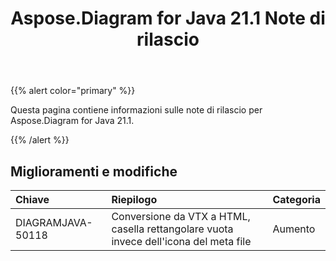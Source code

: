 ﻿---
title: Aspose.Diagram for Java 21.1 Note di rilascio
type: docs
weight: 12
url: /it/java/aspose-diagram-for-java-21-1-release-notes/
---
{{% alert color="primary" %}}

Questa pagina contiene informazioni sulle note di rilascio per Aspose.Diagram for Java 21.1.

{{% /alert %}}
## **Miglioramenti e modifiche**  ##

|**Chiave**|**Riepilogo**|**Categoria**|
|:- |:- |:- |
|DIAGRAMJAVA-50118|Conversione da VTX a HTML, casella rettangolare vuota invece dell'icona del meta file|Aumento|

